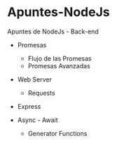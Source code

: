 # Apuntes-NodeJs
Apuntes de NodeJs - Back-end

- Promesas
  - Flujo de las Promesas
  - Promesas Avanzadas
  
- Web Server
  - Requests
  
- Express

- Async - Await
  - Generator Functions
